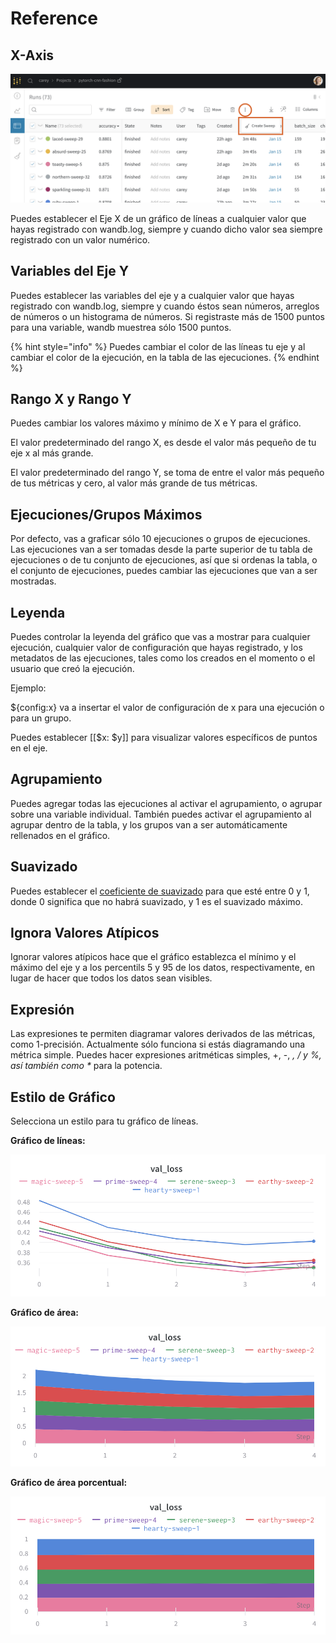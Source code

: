 # Reference

## X-Axis

![Selecting X-Axis](../../../../.gitbook/assets/image%20%2815%29.png)

Puedes establecer el Eje X de un gráfico de líneas a cualquier valor que hayas registrado con wandb.log, siempre y cuando dicho valor sea siempre registrado con un valor numérico.

## Variables del Eje Y

Puedes establecer las variables del eje y a cualquier valor que hayas registrado con wandb.log, siempre y cuando éstos sean números, arreglos de números o un histograma de números. Si registraste más de 1500 puntos para una variable, wandb muestrea sólo 1500 puntos.

{% hint style="info" %}
Puedes cambiar el color de las líneas tu eje y al cambiar el color de la ejecución, en la tabla de las ejecuciones.
{% endhint %}

## Rango X y Rango Y

Puedes cambiar los valores máximo y mínimo de X e Y para el gráfico.

El valor predeterminado del rango X, es desde el valor más pequeño de tu eje x al más grande.

El valor predeterminado del rango Y, se toma de entre el valor más pequeño de tus métricas y cero, al valor más grande de tus métricas.

## Ejecuciones/Grupos Máximos

Por defecto, vas a graficar sólo 10 ejecuciones o grupos de ejecuciones. Las ejecuciones van a ser tomadas desde la parte superior de tu tabla de ejecuciones o de tu conjunto de ejecuciones, así que si ordenas la tabla, o el conjunto de ejecuciones, puedes cambiar las ejecuciones que van a ser mostradas.

## Leyenda

  
Puedes controlar la leyenda del gráfico que vas a mostrar para cualquier ejecución, cualquier valor de configuración que hayas registrado, y los metadatos de las ejecuciones, tales como los creados en el momento o el usuario que creó la ejecución.

Ejemplo:

${config:x} va a insertar el valor de configuración de x para una ejecución o para un grupo.

Puedes establecer \[\[$x: $y\]\] para visualizar valores específicos de puntos en el eje.

## Agrupamiento

Puedes agregar todas las ejecuciones al activar el agrupamiento, o agrupar sobre una variable individual. También puedes activar el agrupamiento al agrupar dentro de la tabla, y los grupos van a ser automáticamente rellenados en el gráfico.

## Suavizado

Puedes establecer el [coeficiente de suavizado](https://docs.wandb.ai/library/technical-faq#what-formula-do-you-use-for-your-smoothing-algorithm) para que esté entre 0 y 1, donde 0 significa que no habrá suavizado, y 1 es el suavizado máximo.

## Ignora Valores Atípicos

Ignorar valores atípicos hace que el gráfico establezca el mínimo y el máximo del eje y a los percentils 5 y 95 de los datos, respectivamente, en lugar de hacer que todos los datos sean visibles.

## Expresión

Las expresiones te permiten diagramar valores derivados de las métricas, como 1-precisión. Actualmente sólo funciona si estás diagramando una métrica simple. Puedes hacer expresiones aritméticas simples, +, -, _, / y %, así también como \*_ para la potencia.

## Estilo de Gráfico

Selecciona un estilo para tu gráfico de líneas.

 **Gráfico de líneas:**

![](../../../../.gitbook/assets/image%20%285%29%20%282%29%20%283%29%20%283%29%20%283%29%20%282%29.png)

**Gráfico de área:**

![](../../../../.gitbook/assets/image%20%2835%29%20%281%29%20%282%29%20%283%29%20%283%29%20%283%29%20%283%29%20%281%29.png)

**Gráfico de área porcentual:**

![](../../../../.gitbook/assets/image%20%2869%29%20%284%29%20%286%29%20%282%29.png)

